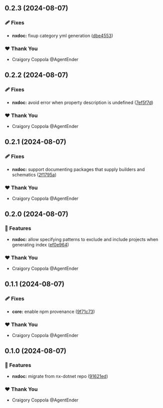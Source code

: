 ## 0.2.3 (2024-08-07)


### 🩹 Fixes

- **nxdoc:** fixup category yml generation ([dbe4553](https://github.com/agentender/nxdoc/commit/dbe4553))

### ❤️  Thank You

- Craigory Coppola @AgentEnder

## 0.2.2 (2024-08-07)


### 🩹 Fixes

- **nxdoc:** avoid error when property description is undefined ([7ef5f7d](https://github.com/agentender/nxdoc/commit/7ef5f7d))

### ❤️  Thank You

- Craigory Coppola @AgentEnder

## 0.2.1 (2024-08-07)


### 🩹 Fixes

- **nxdoc:** support documenting packages that supply builders and schematics ([2f1795a](https://github.com/agentender/nxdoc/commit/2f1795a))

### ❤️  Thank You

- Craigory Coppola @AgentEnder

## 0.2.0 (2024-08-07)


### 🚀 Features

- **nxdoc:** allow specifying patterns to exclude and include projects when generating index ([ef0e964](https://github.com/agentender/nxdoc/commit/ef0e964))

### ❤️  Thank You

- Craigory Coppola @AgentEnder

## 0.1.1 (2024-08-07)


### 🩹 Fixes

- **core:** enable npm provenance ([9f71c73](https://github.com/agentender/nxdoc/commit/9f71c73))

### ❤️  Thank You

- Craigory Coppola @AgentEnder

## 0.1.0 (2024-08-07)


### 🚀 Features

- **nxdoc:** migrate from nx-dotnet repo ([91621ed](https://github.com/AgentEnder/nxdoc/commit/91621ed))

### ❤️  Thank You

- Craigory Coppola @AgentEnder